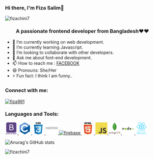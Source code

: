 ### Hi there, I'm Fiza Salim👋


<img src="https://komarev.com/ghpvc/?username=fizachini7&label=Profile%20views&color=0e75b6&style=flat" alt="fizachini7" /> <h3 align="center">A passionate frontend developer from Bangladesh❤️❤️</h3>

- 🔭 I’m currently working on web development.
- 🌱 I’m currently learning Javascript.
- 👯 I’m looking to collaborate with other developers.
- 💬 Ask me about font-end development.
- 📫 How to reach me :  [FACEBOOK](https://www.facebook.com/profile.php?id=100065867741754)
- 😄 Pronouns: She/Her
- ⚡ Fun fact: I think I am funny..




<h3 align="left">Connect with me:</h3>
<p align="left">
<a href="https://fb.com/fiza991" target="blank"><img align="center" src="https://raw.githubusercontent.com/rahuldkjain/github-profile-readme-generator/master/src/images/icons/Social/facebook.svg" alt="fiza991" height="30" width="40" /></a>
</p>

<h3 align="left">Languages and Tools:</h3>
<p align="left"> <a href="https://getbootstrap.com" target="_blank"> <img src="https://raw.githubusercontent.com/devicons/devicon/master/icons/bootstrap/bootstrap-plain-wordmark.svg" alt="bootstrap" width="40" height="40"/> </a> <a href="https://www.cprogramming.com/" target="_blank"> <img src="https://raw.githubusercontent.com/devicons/devicon/master/icons/c/c-original.svg" alt="c" width="40" height="40"/> </a> <a href="https://www.w3schools.com/css/" target="_blank"> <img src="https://raw.githubusercontent.com/devicons/devicon/master/icons/css3/css3-original-wordmark.svg" alt="css3" width="40" height="40"/> </a> <a href="https://expressjs.com" target="_blank"> <img src="https://raw.githubusercontent.com/devicons/devicon/master/icons/express/express-original-wordmark.svg" alt="express" width="40" height="40"/> </a> <a href="https://firebase.google.com/" target="_blank"> <img src="https://www.vectorlogo.zone/logos/firebase/firebase-icon.svg" alt="firebase" width="40" height="40"/> </a> <a href="https://www.w3.org/html/" target="_blank"> <img src="https://raw.githubusercontent.com/devicons/devicon/master/icons/html5/html5-original-wordmark.svg" alt="html5" width="40" height="40"/> </a> <a href="https://developer.mozilla.org/en-US/docs/Web/JavaScript" target="_blank"> <img src="https://raw.githubusercontent.com/devicons/devicon/master/icons/javascript/javascript-original.svg" alt="javascript" width="40" height="40"/> </a> <a href="https://www.mongodb.com/" target="_blank"> <img src="https://raw.githubusercontent.com/devicons/devicon/master/icons/mongodb/mongodb-original-wordmark.svg" alt="mongodb" width="40" height="40"/> </a> <a href="https://nodejs.org" target="_blank"> <img src="https://raw.githubusercontent.com/devicons/devicon/master/icons/nodejs/nodejs-original-wordmark.svg" alt="nodejs" width="40" height="40"/> </a> <a href="https://reactjs.org/" target="_blank"> <img src="https://raw.githubusercontent.com/devicons/devicon/master/icons/react/react-original-wordmark.svg" alt="react" width="40" height="40"/> </a> </p>



![Anurag's GitHub stats](https://github-readme-stats.vercel.app/api?username=fizachini7&show_icons=true&theme=cobalt)
<p><img align="left" src="https://github-readme-stats.vercel.app/api/top-langs?username=fizachini7&show_icons=true&locale=en&layout=compact" alt="fizachini7" /></p>

